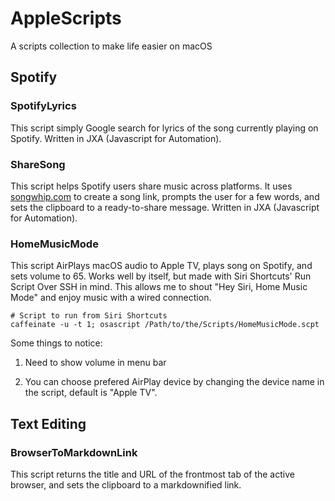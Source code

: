 # AppleScripts

A scripts collection to make life easier on macOS

## Spotify

### SpotifyLyrics

This script simply Google search for lyrics of the song currently playing on Spotify. Written in JXA (Javascript for Automation). 

### ShareSong

This script helps Spotify users share music across platforms. It uses [songwhip.com](https://songwhip.com) to create a song link, prompts the user for a few words, and sets the clipboard to a ready-to-share message. Written in JXA (Javascript for Automation). 

### HomeMusicMode

This script AirPlays macOS audio to Apple TV, plays song on Spotify, and sets volume to 65. Works well by itself, but made with Siri Shortcuts' Run Script Over SSH in mind. This allows me to shout "Hey Siri, Home Music Mode" and enjoy music with a wired connection.

```shell
# Script to run from Siri Shortcuts
caffeinate -u -t 1; osascript /Path/to/the/Scripts/HomeMusicMode.scpt
```

Some things to notice: 

1. Need to show volume in menu bar

2. You can choose prefered AirPlay device by changing the device name in the script, default is "Apple TV".

## Text Editing

### BrowserToMarkdownLink

This script returns the title and URL of the frontmost tab of the active browser, and sets the clipboard to a markdownified link.